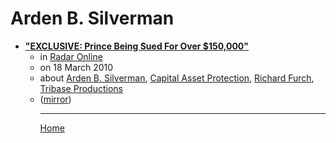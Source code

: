 # Arden B. Silverman

 - [**"EXCLUSIVE: Prince Being Sued For Over $150,000"**](https://radaronline.com/exclusives/2010/03/exclusive-prince-being-sued-over-150000/)<ul><li>in [Radar Online](https://radaronline.com/)</li><li>on 18 March 2010</li><li>about [Arden B. Silverman](../../topics/arden-b-silverman/index.md), [Capital Asset Protection](../../topics/capital-asset-protection/index.md), [Richard Furch](../../topics/richard-furch/index.md), [Tribase Productions](../../topics/tribase-productions/index.md)</li><li>([mirror](https://web.archive.org/web/*/https://radaronline.com/exclusives/2010/03/exclusive-prince-being-sued-over-150000/))</li><ul>

----

[Home](../index.md)
